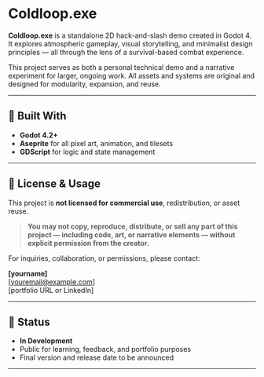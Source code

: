 # Coldloop.exe

**Coldloop.exe** is a standalone 2D hack-and-slash demo created in Godot 4. It explores atmospheric gameplay, visual storytelling, and minimalist design principles — all through the lens of a survival-based combat experience.

This project serves as both a personal technical demo and a narrative experiment for larger, ongoing work. All assets and systems are original and designed for modularity, expansion, and reuse.

---

## 🔧 Built With

- **Godot 4.2+**
- **Aseprite** for all pixel art, animation, and tilesets
- **GDScript** for logic and state management

---

## 🚫 License & Usage

This project is **not licensed for commercial use**, redistribution, or asset reuse.

> **You may not copy, reproduce, distribute, or sell any part of this project — including code, art, or narrative elements — without explicit permission from the creator.**

For inquiries, collaboration, or permissions, please contact:

**[yourname]**  
[youremail@example.com]  
[portfolio URL or LinkedIn]

---

## 📌 Status

- **In Development**  
- Public for learning, feedback, and portfolio purposes  
- Final version and release date to be announced

---
